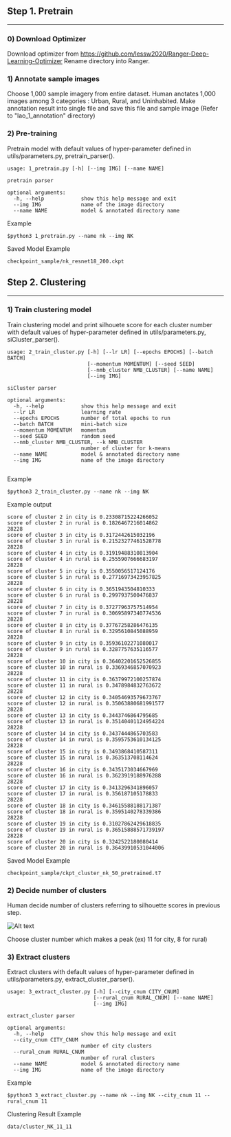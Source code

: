 
## Step 1. Pretrain
***

### 0) Download Optimizer

Download optimizer from https://github.com/lessw2020/Ranger-Deep-Learning-Optimizer
Rename directory into Ranger.

### 1) Annotate sample images

Choose 1,000 sample imagery from entire dataset. Human anotates 1,000 images among 3 categories : Urban, Rural, and Uninhabited. Make annotation result into single file and save this file and sample image (Refer to "lao_1_annotation" directory)


### 2) Pre-training

Pretrain model with default values of hyper-parameter defined in utils/parameters.py, pretrain_parser().


```
usage: 1_pretrain.py [-h] [--img IMG] [--name NAME]

pretrain parser

optional arguments:
  -h, --help            show this help message and exit
  --img IMG             name of the image directory
  --name NAME           model & annotated directory name

```

Example

```$python3 1_pretrain.py --name nk --img NK```

Saved Model Example

```checkpoint_sample/nk_resnet18_200.ckpt```


## Step 2. Clustering
***

### 1) Train clustering model

Train clustering model and print silhouete score for each cluster number with default values of hyper-parameter defined in utils/parameters.py, siCluster_parser().


```
usage: 2_train_cluster.py [-h] [--lr LR] [--epochs EPOCHS] [--batch BATCH]
                          [--momentum MOMENTUM] [--seed SEED]
                          [--nmb_cluster NMB_CLUSTER] [--name NAME]
                          [--img IMG]

siCluster parser

optional arguments:
  -h, --help            show this help message and exit
  --lr LR               learning rate
  --epochs EPOCHS       number of total epochs to run
  --batch BATCH         mini-batch size
  --momentum MOMENTUM   momentum
  --seed SEED           random seed
  --nmb_cluster NMB_CLUSTER, --k NMB_CLUSTER
                        number of cluster for k-means
  --name NAME           model & annotated directory name
  --img IMG             name of the image directory
  
```


Example

```$python3 2_train_cluster.py --name nk --img NK```

Example output
```
score of cluster 2 in city is 0.23308715224266052
score of cluster 2 in rural is 0.1826467216014862
28228
score of cluster 3 in city is 0.3172442615032196
score of cluster 3 in rural is 0.21523277461528778
28228
score of cluster 4 in city is 0.31919488310813904
score of cluster 4 in rural is 0.2555907666683197
28228
score of cluster 5 in city is 0.3550056517124176
score of cluster 5 in rural is 0.27716973423957825
28228
score of cluster 6 in city is 0.3651943504810333
score of cluster 6 in rural is 0.2997937500476837
28228
score of cluster 7 in city is 0.37277963757514954
score of cluster 7 in rural is 0.30695897340774536
28228
score of cluster 8 in city is 0.37767258286476135
score of cluster 8 in rural is 0.3295610845088959
28228
score of cluster 9 in city is 0.35936102271080017
score of cluster 9 in rural is 0.3287757635116577
28228
score of cluster 10 in city is 0.36402201652526855
score of cluster 10 in rural is 0.3369346857070923
28228
score of cluster 11 in city is 0.36379972100257874
score of cluster 11 in rural is 0.3478984832763672
28228
score of cluster 12 in city is 0.34054693579673767
score of cluster 12 in rural is 0.35063880681991577
28228
score of cluster 13 in city is 0.3443746864795685
score of cluster 13 in rural is 0.35140401124954224
28228
score of cluster 14 in city is 0.3437444865703583
score of cluster 14 in rural is 0.3595753610134125
28228
score of cluster 15 in city is 0.3493868410587311
score of cluster 15 in rural is 0.363513708114624
28228
score of cluster 16 in city is 0.3435173034667969
score of cluster 16 in rural is 0.3623919188976288
28228
score of cluster 17 in city is 0.3413296341896057
score of cluster 17 in rural is 0.356187105178833
28228
score of cluster 18 in city is 0.34615588188171387
score of cluster 18 in rural is 0.3595140278339386
28228
score of cluster 19 in city is 0.31027862429618835
score of cluster 19 in rural is 0.36515888571739197
28228
score of cluster 20 in city is 0.3242522180080414
score of cluster 20 in rural is 0.36439910531044006
```

Saved Model Example

```checkpoint_sample/ckpt_cluster_nk_50_pretrained.t7```

### 2) Decide number of clusters

Human decide number of clusters referring to silhouette scores in previous step.

![Alt text](sil_example.png)

Choose cluster number which makes a peak (ex) 11 for city, 8 for rural)


### 3) Extract clusters

Extract clusters with default values of hyper-parameter defined in utils/parameters.py, extract_cluster_parser().

```
usage: 3_extract_cluster.py [-h] [--city_cnum CITY_CNUM]
                            [--rural_cnum RURAL_CNUM] [--name NAME]
                            [--img IMG]

extract_cluster parser

optional arguments:
  -h, --help            show this help message and exit
  --city_cnum CITY_CNUM
                        number of city clusters
  --rural_cnum RURAL_CNUM
                        number of rural clusters
  --name NAME           model & annotated directory name
  --img IMG             name of the image directory
```



Example

```$python3 3_extract_cluster.py --name nk --img NK --city_cnum 11 --rural_cnum 11```

Clustering Result Example

```data/cluster_NK_11_11```